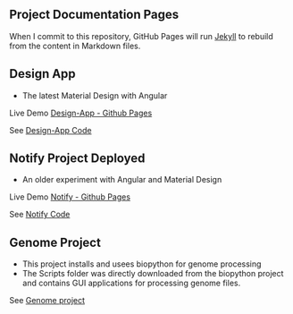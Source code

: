 ## Project Documentation Pages


When I commit to this repository, GitHub Pages will run [Jekyll](https://jekyllrb.com/) to rebuild from the content in Markdown files.

## Design App

* The latest Material Design with Angular

Live Demo [Design-App - Github Pages](https://spopp.github.io/design-app)

See [Design-App Code](http://github.com/spopp/design-app)

## Notify Project Deployed

* An older experiment with Angular and Material Design

Live Demo [Notify - Github Pages](https://spopp.github.io/notify)

See [Notify Code](http://github.com/spopp/notify)


## Genome Project


* This project installs and usees biopython for genome processing
* The Scripts folder was directly downloaded from the biopython project and contains GUI applications for processing genome files.

See [Genome project](http://github.com/spopp/genome)
